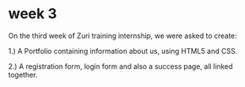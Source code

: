 # week 3

On the third week of Zuri training internship, we were asked to create:

1.) A Portfolio containing information about us, using HTML5 and CSS.

2.) A registration form, login form and also a success page, all linked together.
